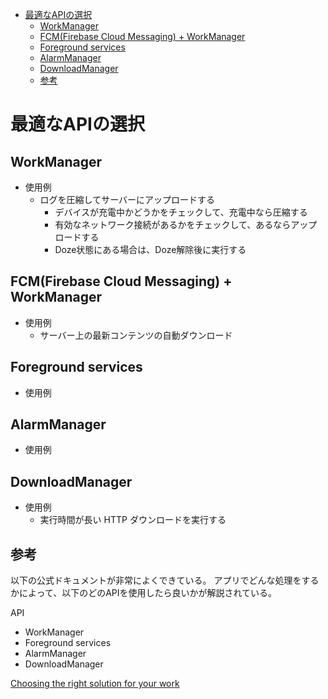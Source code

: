 <!-- TOC START min:1 max:3 link:true asterisk:false update:true -->
- [最適なAPIの選択](#最適なapiの選択)
  - [WorkManager](#workmanager)
  - [FCM(Firebase Cloud Messaging) + WorkManager](#fcmfirebase-cloud-messaging--workmanager)
  - [Foreground services](#foreground-services)
  - [AlarmManager](#alarmmanager)
  - [DownloadManager](#downloadmanager)
  - [参考](#参考)
<!-- TOC END -->


# 最適なAPIの選択

## WorkManager

- 使用例
  - ログを圧縮してサーバーにアップロードする
    - デバイスが充電中かどうかをチェックして、充電中なら圧縮する
    - 有効なネットワーク接続があるかをチェックして、あるならアップロードする
    - Doze状態にある場合は、Doze解除後に実行する


## FCM(Firebase Cloud Messaging) + WorkManager

- 使用例
  - サーバー上の最新コンテンツの自動ダウンロード


## Foreground services

- 使用例


## AlarmManager

- 使用例


## DownloadManager

- 使用例
  - 実行時間が長い HTTP ダウンロードを実行する


## 参考

以下の公式ドキュメントが非常によくできている。
アプリでどんな処理をするかによって、以下のどのAPIを使用したら良いかが解説されている。

API

- WorkManager
- Foreground services
- AlarmManager
- DownloadManager

[Choosing the right solution for your work](https://developer.android.com/guide/background?hl=ja#choosing_the_right_solution_for_your_work)
